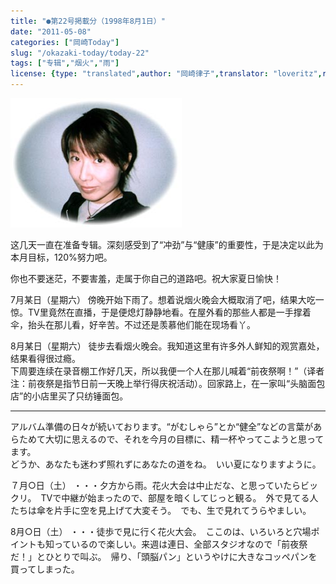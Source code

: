 ```yaml
---
title: "●第22号掲載分（1998年8月1日）"
date: "2011-05-08"
categories: ["岡崎Today"]
slug: "/okazaki-today/today-22"
tags: ["专辑","烟火","雨"]
license: {type: "translated",author: "岡崎律子",translator: "loveritz",reproduced-url: "http://www.ne.jp/asahi/okazaki/book/today/today22.html",reproduced-website: "岡崎律子Book"}
---
```


[![](./images/today20.jpg)](./images/today20.jpg)

  
这几天一直在准备专辑。深刻感受到了“冲劲”与“健康”的重要性，于是决定以此为本月目标，120%努力吧。  

  
你也不要迷茫，不要害羞，走属于你自己的道路吧。祝大家夏日愉快！  

  
7月某日（星期六） 傍晚开始下雨了。想着说烟火晚会大概取消了吧，结果大吃一惊。TV里竟然在直播，于是便熄灯静静地看。在屋外看的那些人都是一手撑着伞，抬头在那儿看，好辛苦。不过还是羡慕他们能在现场看丫。  

  
8月某日（星期六） 徒步去看烟火晚会。我知道这里有许多外人鲜知的观赏嘉处，结果看得很过瘾。  
下周要连续在录音棚工作好几天，所以我便一个人在那儿喊着“前夜祭啊！”（译者注：前夜祭是指节日前一天晚上举行得庆祝活动）。回家路上，在一家叫“头脑面包店”的小店里买了只纺锤面包。

---

アルバム準備の日々が続いております。“がむしゃら”とか“健全”などの言葉があらためて大切に思えるので、それを今月の目標に、精一杯やってこようと思ってます。  
どうか、あなたも迷わず照れずにあなたの道をね。　いい夏になりますように。  

  
７月○日（土） ・・・夕方から雨。花火大会は中止だな、と思っていたらビックリ。　TVで中継が始まったので、部屋を暗くしてじっと観る。　外で見てる人たちは傘を片手に空を見上げて大変そう。　でも、生で見れてうらやましい。  

  
8月○日（土） ・・・徒歩で見に行く花火大会。　ここのは、いろいろと穴場ポイントも知っているので楽しい。来週は連日、全部スタジオなので「前夜祭だ！」とひとりで叫ぶ。　帰り、「頭脳パン」というやけに大きなコッペパンを買ってしまった。  